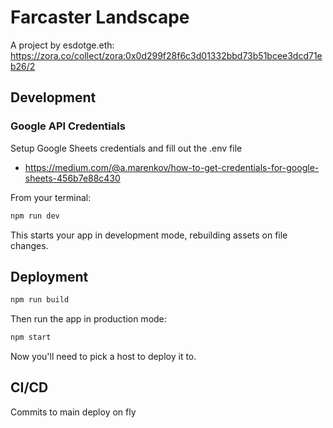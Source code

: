 # Farcaster Landscape

A project by esdotge.eth: https://zora.co/collect/zora:0x0d299f28f6c3d01332bbd73b51bcee3dcd71eb26/2

## Development

### Google API Credentials

Setup Google Sheets credentials and fill out the .env file

- https://medium.com/@a.marenkov/how-to-get-credentials-for-google-sheets-456b7e88c430

From your terminal:

```sh
npm run dev
```

This starts your app in development mode, rebuilding assets on file changes.

## Deployment

```sh
npm run build
```

Then run the app in production mode:

```sh
npm start
```

Now you'll need to pick a host to deploy it to.

## CI/CD

Commits to main deploy on fly
